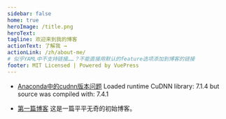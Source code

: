 ```yaml
---
sidebar: false
home: true
heroImage: /title.png
heroText: 
tagline: 欢迎来到我的博客
actionText: 了解我 →
actionLink: /zh/about-me/
# 似乎YAML中不支持链接……？不能直接用默认的feature选项添加到博客的链接
footer: MIT Licensed | Powered by VuePress
---
```


                  
 
 -  [Anaconda中的cudnn版本问题](/zh/blogs/20190824/) Loaded runtime CuDNN library: 7.1.4 but source was compiled with: 7.4.1
 
 
 -  [第一篇博客](/zh/blogs/20190721/) 这是一篇平平无奇的初始博客。
 